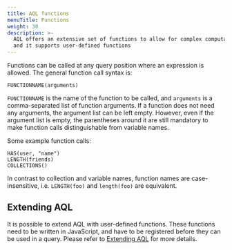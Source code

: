```yaml
---
title: AQL functions
menuTitle: Functions
weight: 30
description: >-
  AQL offers an extensive set of functions to allow for complex computations
  and it supports user-defined functions
---
```

Functions can be called at any query position where an expression is allowed.
The general function call syntax is:

```aql
FUNCTIONNAME(arguments)
```

`FUNCTIONNAME` is the name of the function to be called, and `arguments`
is a comma-separated list of function arguments. If a function does not need any
arguments, the argument list can be left empty. However, even if the argument
list is empty, the parentheses around it are still mandatory to make function
calls distinguishable from variable names.

Some example function calls:

```aql
HAS(user, "name")
LENGTH(friends)
COLLECTIONS()
```

In contrast to collection and variable names, function names are case-insensitive, 
i.e. `LENGTH(foo)` and `length(foo)` are equivalent.

## Extending AQL

It is possible to extend AQL with user-defined functions. These functions need to
be written in JavaScript, and have to be registered before they can be used in a query.
Please refer to [Extending AQL](../user-defined-functions.md) for more details.

